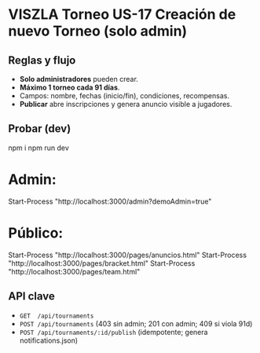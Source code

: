 ﻿# VISZLA  Torneo  US-17  Creación de nuevo Torneo (solo admin)

## Reglas y flujo
- **Solo administradores** pueden crear.
- **Máximo 1 torneo cada 91 días**.
- Campos: nombre, fechas (inicio/fin), condiciones, recompensas.
- **Publicar** abre inscripciones y genera anuncio visible a jugadores.

## Probar (dev)
npm i
npm run dev

# Admin:
Start-Process "http://localhost:3000/admin?demoAdmin=true"

# Público:
Start-Process "http://localhost:3000/pages/anuncios.html"
Start-Process "http://localhost:3000/pages/bracket.html"
Start-Process "http://localhost:3000/pages/team.html"

## API clave
- `GET  /api/tournaments`
- `POST /api/tournaments`                 (403 sin admin; 201 con admin; 409 si viola 91d)
- `POST /api/tournaments/:id/publish`     (idempotente; genera notifications.json)
